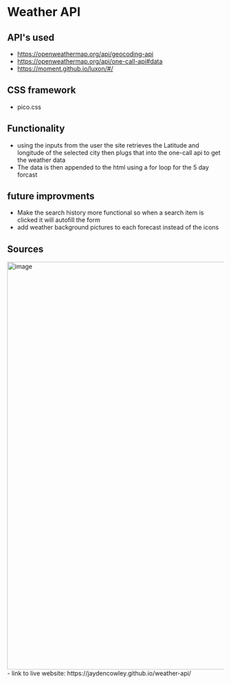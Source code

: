 # Weather API
## API's used
- https://openweathermap.org/api/geocoding-api
- https://openweathermap.org/api/one-call-api#data
- https://moment.github.io/luxon/#/
## CSS framework
- pico.css
## Functionality
- using the inputs from the user the site retrieves the Latitude and longitude of the selected city then plugs that into the one-call api to get the weather data
- The data is then appended to the html using a for loop for the 5 day forcast
## future improvments
- Make the search history more functional so when a search item is clicked it will autofill the form
- add weather background pictures to each forecast instead of the icons 
## Sources
<img width="946" alt="image" src="https://user-images.githubusercontent.com/98612225/167278260-9326ddcd-855e-44fa-901f-c8af079b22e0.png">
- link to live website: https://jaydencowley.github.io/weather-api/
